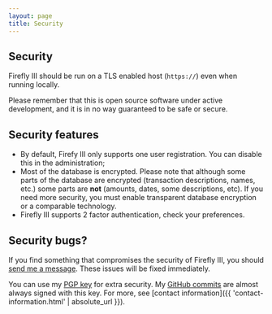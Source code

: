 ```yaml
---
layout: page
title: Security
---
```


## Security

Firefly III should be run on a TLS enabled host (`https://`) even when running locally.

Please remember that this is open source software under active development, and it is in no way guaranteed to be safe or secure.

## Security features
- By default, Firefy III only supports one user registration. You can disable this in the administration;
- Most of the database is encrypted. Please note that although some parts of the database are encrypted (transaction descriptions, names, etc.) some parts are **not** (amounts, dates, some descriptions, etc). If you need more security, you must enable transparent database encryption or a comparable technology.
- Firefly III supports 2 factor authentication, check your preferences.


## Security bugs?
If you find something that compromises the security of Firefly III, you should [send me a message](mailto:thegrumpydictator@gmail.com). These issues will be fixed immediately.
 
You can use my [PGP key](https://keybase.io/jc5) for extra security. My [GitHub commits](https://github.com/firefly-iii/firefly-iii/commits/master) are almost always signed with this key. For more, see [contact information]({{ 'contact-information.html' | absolute_url }}).
